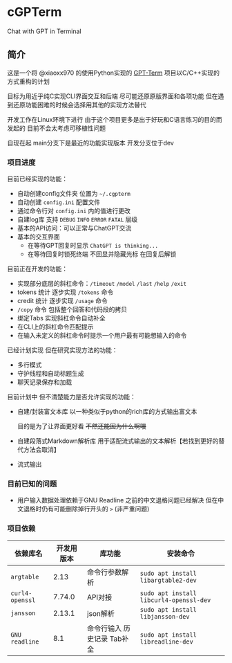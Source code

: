 # cGPTerm
Chat with GPT in Terminal

## 简介

这是一个将 @xiaoxx970 的使用Python实现的 [GPT-Term](https://github.com/xiaoxx970/chatgpt-in-terminal) 项目以C/C++实现的方式重构的计划

目标为用近乎纯C实现CLI界面交互和后端 尽可能还原原版界面和各项功能 但在遇到还原功能困难的时候会选择用其他的实现方法替代

开发工作在Linux环境下进行 由于这个项目更多是出于好玩和C语言练习的目的而发起的 目前不会太考虑可移植性问题

自现在起 main分支下是最近的功能实现版本 开发分支位于dev

### 项目进度

目前已经实现的功能：

- 自动创建config文件夹 位置为 `~/.cgpterm`
- 自动创建 `config.ini` 配置文件
- 通过命令行对 `config.ini` 内的值进行更改
- 自建log库 支持 `DEBUG` `INFO` `ERROR` `FATAL` 层级
- 基本的API访问：可以正常与ChatGPT交流
- 基本的交互界面
    - 在等待GPT回复时显示 `ChatGPT is thinking...`
    - 在等待回复时锁死终端 不回显并隐藏光标 在回复后解锁

目前正在开发的功能：

- 实现部分底层的斜杠命令：`/timeout` `/model` `/last` `/help` `/exit`
- tokens 统计 逐步实现 `/tokens` 命令
- credit 统计 逐步实现 `/usage` 命令
- `/copy` 命令 包括整个回答和代码段的拷贝
- 绑定Tabs 实现斜杠命令自动补全
- 在CLI上的斜杠命令匹配提示
- 在输入未定义的斜杠命令时提示一个用户最有可能想输入的命令

已经计划实现 但在研究实现方法的功能：

- 多行模式
- 守护线程和自动标题生成
- 聊天记录保存和加载

目前计划中 但不清楚能力是否允许实现的功能：

- 自建/封装富文本库 以一种类似于python的rich库的方式输出富文本
  
    目的是为了让界面更好看 ~~不然还能因为什么啊喂~~
- 自建段落式Markdown解析库 用于适配流式输出的文本解析【若找到更好的替代方法会取消】
- 流式输出

### 目前已知的问题

- 用户输入数据处理依赖于GNU Readline 之前的中文退格问题已经解决 但在中文退格时仍有可能删除掉行开头的 `>` (非严重问题)

### 项目依赖

| 依赖库名 | 开发用版本 | 库功能 | 安装命令
| --- | --- | --- | --- |
| `argtable` | 2.13 | 命令行参数解析 | `sudo apt install libargtable2-dev` |
| `curl4-openssl` | 7.74.0 | API对接 | `sudo apt install libcurl4-openssl-dev` |
| `jansson` | 2.13.1 | json解析 | `sudo apt install libjansson-dev` |
| `GNU readline` | 8.1 | 命令行输入 历史记录 Tab补全 | `sudo apt install libreadline-dev` |